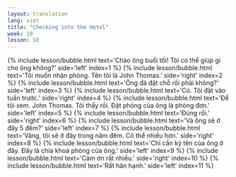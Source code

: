 ```yaml
---
layout: translation
lang: viet
title: "Checking into the Hotel"
week: 10
lesson: 50
---
```


{% include lesson/bubble.html text='Chào ông buổi tối! Tôi có thể giúp gì cho ông không?' side='left' index=1 %}
{% include lesson/bubble.html text='Tôi muốn nhận phòng. Tên tôi là John Thomas.' side='right' index=2 %}
{% include lesson/bubble.html text='Ông đã đặt chỗ rồi phải không?' side='left' index=3 %}
{% include lesson/bubble.html text='Có. Tôi đặt vào tuần trước.' side='right' index=4 %}
{% include lesson/bubble.html text='Để tôi xem. John Thomas. Tôi thấy rồi. Đặt phòng của ông là phòng đơn.' side='left' index=5 %}
{% include lesson/bubble.html text='Đúng rồi.' side='right' index=6 %}
{% include lesson/bubble.html text='Và ông sẽ ở đây 5 đêm?' side='left' index=7 %}
{% include lesson/bubble.html text='Vâng, tôi sẽ ở đây trong năm đêm. Có thể nhiều hơn.' side='right' index=8 %}
{% include lesson/bubble.html text='Chỉ cần ký tên của ông ở đây. Đây là chìa khoá phòng của ông.' side='left' index=9 %}
{% include lesson/bubble.html text='Cảm ơn rất nhiều.' side='right' index=10 %}
{% include lesson/bubble.html text='Rất hân hạnh.' side='left' index=11 %}
